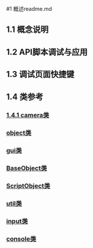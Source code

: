 #1 概述readme.md
## 1.1 概念说明
## 1.2 API脚本调试与应用
## 1.3 调试页面快捷键
## 1.4 类参考
 ### [1.4.1 camera类](Content/camera.md) 
 ### [object类](Content/object.md)
 ### [gui类](Content/gui.md)
 ### [BaseObject类](Content/BaseObject.md)
 ### [ScriptObject类](Content/ScriptObject.md)
 ### [util类](Content/util.md)
 ### [input类](Content/input.md)
 ### [console类](Content/console.md)

